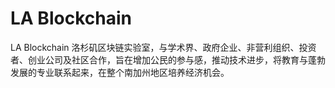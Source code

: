 # 

# LA Blockchain

LA Blockchain 洛杉矶区块链实验室，与学术界、政府企业、非营利组织、投资者、创业公司及社区合作，旨在增加公民的参与感，推动技术进步，将教育与蓬勃发展的专业联系起来，在整个南加州地区培养经济机会。


